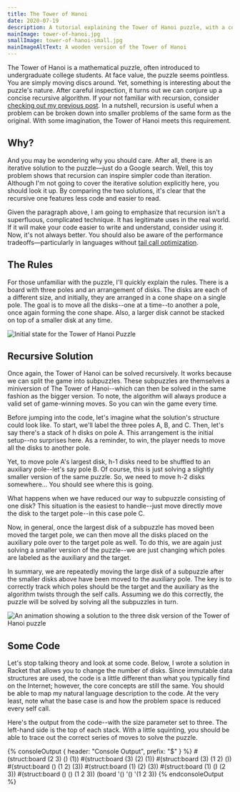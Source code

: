```yaml
---
title: The Tower of Hanoi
date: 2020-07-19
description: A tutorial explaining the Tower of Hanoi puzzle, with a code solution written in Racket.
mainImage: tower-of-hanoi.jpg
smallImage: tower-of-hanoi-small.jpg
mainImageAltText: A wooden version of the Tower of Hanoi
---
```


The Tower of Hanoi is a mathematical puzzle, often introduced to undergraduate college students. At face value, the puzzle seems pointless. You are simply moving discs around. Yet, something is interesting about the puzzle's nature. After careful inspection, it turns out we can conjure up a concise recursive algorithm. If your not familiar with recursion, consider [checking out my previous post](/everybody-hates-recursion). In a nutshell, recursion is useful when a problem can be broken down into smaller problems of the same form as the original. With some imagination, the Tower of Hanoi meets this requirement. 

## Why?

And you may be wondering why you should care. After all, there is an iterative solution to the puzzle—just do a Google search. Well, this toy problem shows that recursion can inspire simpler code than iteration. Although I'm not going to cover the iterative solution explicitly here, you should look it up. By comparing the two solutions, it's clear that the recursive one features less code and easier to read. 

Given the paragraph above, I am going to emphasize that recursion isn't a superfluous, complicated technique. It has legitimate uses in the real world. If it will make your code easier to write and understand, consider using it. Now, it's not always better. You should also be aware of the performance tradeoffs—particularly in languages without [tail call optimization](/everybody-hates-recursion).

## The Rules

For those unfamiliar with the puzzle, I'll quickly explain the rules. There is a board with three poles and an arrangement of disks. The disks are each of a different size, and initially, they are arranged in a cone shape on a single pole. The goal is to move all the disks--one at a time--to another a pole, once again forming the cone shape. Also, a larger disk cannot be stacked on top of a smaller disk at any time.

![Initial state for the Tower of Hanoi Puzzle](/assets/images/tower-of-hanoi-init.jpg)

## Recursive Solution

Once again, the Tower of Hanoi can be solved recursively. It works because we can split the game into subpuzzles. These subpuzzles are themselves a miniversion of The Tower of Hanoi--which can then be solved in the same fashion as the bigger version. To note, the algorithm will always produce a valid set of game-winning moves. So you can win the game every time.

Before jumping into the code, let's imagine what the solution's structure could look like. To start, we'll label the three poles A, B, and C. Then, let's say there's a stack of h disks on pole A. This arrangement is the initial setup--no surprises here. As a reminder, to win, the player needs to move all the disks to another pole. 

Yet, to move pole A's largest disk, h-1 disks need to be shuffled to an auxiliary pole--let's say pole B. Of course, this is just solving a slightly smaller version of the same puzzle. So, we need to move h-2 disks somewhere... You should see where this is going.

What happens when we have reduced our way to subpuzzle consisting of one disk? This situation is the easiest to handle--just move directly move the disk to the target pole--in this case pole C.

Now, in general, once the largest disk of a subpuzzle has moved been moved the target pole, we can then move all the disks placed on the auxiliary pole over to the target pole as well. To do this, we are again just solving a smaller version of the puzzle--we are just changing which poles are labeled as the auxiliary and the target.

In summary, we are repeatedly moving the large disk of a subpuzzle after the smaller disks above have been moved to the auxiliary pole. The key is to correctly track which poles should be the target and the auxiliary as the algorithm twists through the self calls. Assuming we do this correctly, the puzzle will be solved by solving all the subpuzzles in turn.

![An animation showing a solution to the three disk version of the Tower of Hanoi puzzle](/assets/images/tower-of-hanoi-solution.gif)

## Some Code

Let's stop talking theory and look at some code. Below, I wrote a solution in Racket that allows you to change the number of disks. Since immutable data structures are used, the code is a little different than what you typically find on the Internet; however, the core concepts are still the same. You should be able to map my natural language description to the code. At the very least, note what the base case is and how the problem space is reduced every self call.

<script src="https://gist.github.com/froggermtp/7fd6a4af66ce033db9783d31451b38b8.js"></script>

Here's the output from the code--with the size parameter set to three. The left-hand side is the top of each stack. With a little squinting, you should be able to trace out the correct series of moves to solve the puzzle.

{% consoleOutput { header: "Console Output", prefix: "$" } %}
#(struct:board (2 3) () (1))
#(struct:board (3) (2) (1))
#(struct:board (3) (1 2) ())
#(struct:board () (1 2) (3))
#(struct:board (1) (2) (3))
#(struct:board (1) () (2 3))
#(struct:board () () (1 2 3))
(board '() '() '(1 2 3))
{% endconsoleOutput %}